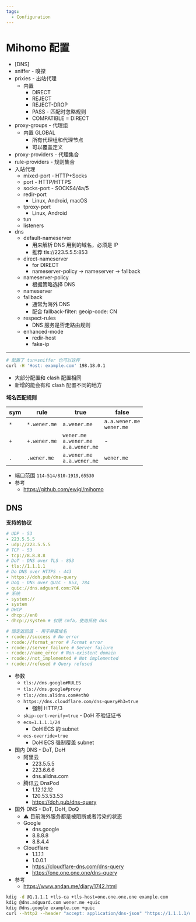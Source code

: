 ```yaml
---
tags:
  - Configuration
---
```


# Mihomo 配置

- [DNS]
- sniffer - 嗅探
- prixies - 出站代理
  - 内置
    - DIRECT
    - REJECT
    - REJECT-DROP
    - PASS - 匹配时忽略规则
    - COMPATIBLE = DIRECT
- proxy-groups - 代理组
  - 内置 GLOBAL
    - 所有代理组和代理节点
    - 可以覆盖定义
- proxy-providers - 代理集合
- rule-providers - 规则集合
- 入站代理
  - mixed-port - HTTP+Socks
  - port - HTTP/HTTPS
  - socks-port - SOCKS4/4a/5
  - redir-port
    - Linux, Android, macOS
  - tproxy-port
    - Linux, Android
  - tun
  - listeners
- dns
  - default-nameserver
    - 用来解析 DNS 用到的域名，必须是 IP
    - 推荐 tls://223.5.5.5:853
  - direct-nameserver
    - for DIRECT
    - nameserver-policy -> nameserver -> fallback
  - nameserver-policy
    - 根据策略选择 DNS
  - nameserver
  - fallback
    - 通常为海外 DNS
    - 配合 fallback-filter: geoip-code: CN
  - respect-rules
    - DNS 服务是否走路由规则
  - enhanced-mode
    - redir-host
    - fake-ip

---

```bash
# 配置了 tun+sniffer 也可以这样
curl -H 'Host: example.com' 198.18.0.1
```

- 大部分配置和 clash 配置相同
- 新增的能会有和 clash 配置不同的地方

**域名匹配规则**

| sym | rule         | true                                           | false                         |
| --- | ------------ | ---------------------------------------------- | ----------------------------- |
| `*` | `*.wener.me` | `a.wener.me`                                   | `a.a.wener.me`<br/>`wener.me` |
| `+` | `+.wener.me` | `wener.me`<br/>`a.wener.me`<br/>`a.a.wener.me` | -                             |
| `.` | `.wener.me`  | `a.wener.me`<br/>`a.a.wener.me`                | `wener.me`                    |

- 端口范围 `114-514/810-1919,65530`
- 参考
  - https://github.com/ewigl/mihomo

## DNS

**支持的协议**

```yaml
# UDP - 53
- 223.5.5.5
- udp://223.5.5.5
# TCP - 53
- tcp://8.8.8.8
# DoT - DNS over TLS - 853
- tls://1.1.1.1
# Do DNS over HTTPS - 443
- https://doh.pub/dns-query
# DoQ - DNS over QUIC - 853, 784
- quic://dns.adguard.com:784
# 系统
- system://
- system
# DHCP
- dhcp://en0
- dhcp://system # 仅限 cmfa，使用系统 dns

# 固定返回值 - 用于屏蔽域名
- rcode://success # No error
- rcode://format_error # Format error
- rcode://server_failure # Server failure
- rcode://name_error # Non-existent domain
- rcode://not_implemented # Not implemented
- rcode://refused # Query refused
```

- 参数
  - `tls://dns.google#RULES`
  - `tls://dns.google#proxy`
  - `tls://dns.alidns.com#eth0`
  - `https://dns.cloudflare.com/dns-query#h3=true`
    - 强制 HTTP/3
  - `skip-cert-verify=true` - DoH 不验证证书
  - `ecs=1.1.1.1/24`
    - DoH ECS 的 subnet
  - `ecs-override=true`
    - DoH ECS 强制覆盖 subnet
- 国内 DNS - DoT, DoH
  - 阿里云
    - 223.5.5.5
    - 223.6.6.6
    - dns.alidns.com
  - 腾讯云 DnsPod
    - 1.12.12.12
    - 120.53.53.53
    - https://doh.pub/dns-query
- 国外 DNS - DoT, DoH, DoQ
  - ⚠️ 目前海外服务都是被阻断或者污染的状态
  - Google
    - dns.google
    - 8.8.8.8
    - 8.8.4.4
  - Cloudflare
    - 1.1.1.1
    - 1.0.0.1
    - https://cloudflare-dns.com/dns-query
    - https://one.one.one.one/dns-query
- 参考
  - https://www.andan.me/diary/1742.html

```bash
kdig -d @1.1.1.1 +tls-ca +tls-host=one.one.one.one example.com
kdig @dns.adguard.com wener.me +quic
kdig @dns.google example.com +quic
curl --http2 --header "accept: application/dns-json" "https://1.1.1.1/dns-query?name=cloudflare.com" --next --http2 --header "accept: application/dns-json" "https://1.1.1.1/dns-query?name=example.com"
```
